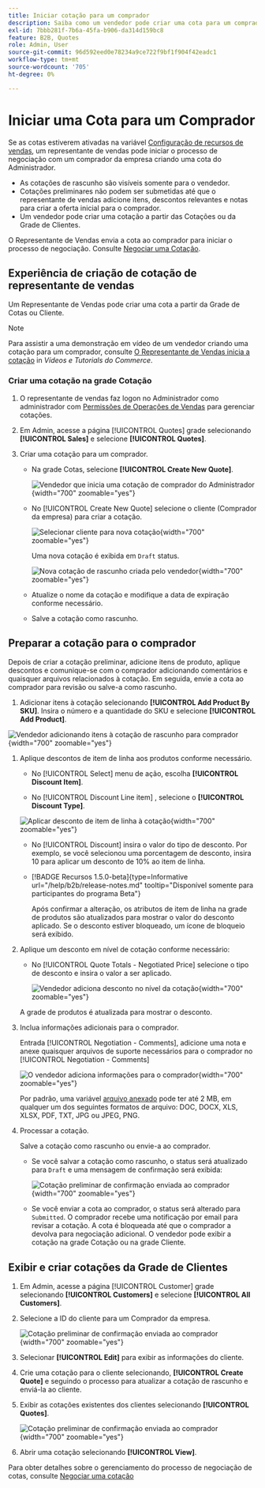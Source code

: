 ```yaml
---
title: Iniciar cotação para um comprador
description: Saiba como um vendedor pode criar uma cota para um comprador específico para iniciar o processo de negociação. O vendedor pode enviar cotações apenas para clientes associados a uma conta de empresa no site selecionado.
exl-id: 7bbb281f-7b6a-45fa-b906-da314d159bc8
feature: B2B, Quotes
role: Admin, User
source-git-commit: 96d592eed0e78234a9ce722f9bf1f904f42eadc1
workflow-type: tm+mt
source-wordcount: '705'
ht-degree: 0%

---
```


# Iniciar uma Cota para um Comprador

Se as cotas estiverem ativadas na variável [Configuração de recursos de vendas](configure-quotes.md), um representante de vendas pode iniciar o processo de negociação com um comprador da empresa criando uma cota do Administrador.

- As cotações de rascunho são visíveis somente para o vendedor.
- Cotações preliminares não podem ser submetidas até que o representante de vendas adicione itens, descontos relevantes e notas para criar a oferta inicial para o comprador.
- Um vendedor pode criar uma cotação a partir das Cotações ou da Grade de Clientes.

O Representante de Vendas envia a cota ao comprador para iniciar o processo de negociação. Consulte [Negociar uma Cotação](quote-price-negotiation.md).

## Experiência de criação de cotação de representante de vendas

Um Representante de Vendas pode criar uma cota a partir da Grade de Cotas ou Cliente.

>[!NOTE]
>
>Para assistir a uma demonstração em vídeo de um vendedor criando uma cotação para um comprador, consulte [O Representante de Vendas inicia a cotação](https://experienceleague.adobe.com/docs/commerce-learn/tutorials/b2b/b2b-quote/sales-rep-initiates-quote.html) in _Vídeos e Tutorials do Commerce_.

### Criar uma cotação na grade Cotação

1. O representante de vendas faz logon no Administrador como administrador com [Permissões de Operações de Vendas](../systems/permissions.md) para gerenciar cotações.

1. Em Admin, acesse a página [!UICONTROL Quotes] grade selecionando **[!UICONTROL Sales]** e selecione **[!UICONTROL Quotes]**.

1. Criar uma cotação para um comprador.

   - Na grade Cotas, selecione **[!UICONTROL Create New Quote]**.

     ![Vendedor que inicia uma cotação de comprador do Administrador](./assets/quote-draft-from-admin.png){width="700" zoomable="yes"}

   - No [!UICONTROL Create New Quote] selecione o cliente (Comprador da empresa) para criar a cotação.

     ![Selecionar cliente para nova cotação](./assets/quote-draft-from-admin-select-buyer.png){width="700" zoomable="yes"}

     Uma nova cotação é exibida em `Draft` status.

     ![Nova cotação de rascunho criada pelo vendedor](./assets/quote-create-by-seller.png){width="700" zoomable="yes"}

   - Atualize o nome da cotação e modifique a data de expiração conforme necessário.

   - Salve a cotação como rascunho.

## Preparar a cotação para o comprador

Depois de criar a cotação preliminar, adicione itens de produto, aplique descontos e comunique-se com o comprador adicionando comentários e quaisquer arquivos relacionados à cotação. Em seguida, envie a cota ao comprador para revisão ou salve-a como rascunho.

1. Adicionar itens à cotação selecionando **[!UICONTROL Add Product By SKU]**. Insira o número e a quantidade do SKU e selecione **[!UICONTROL Add Product]**.

![Vendedor adicionando itens à cotação de rascunho para comprador](./assets/quote-draft-add-items.png){width="700" zoomable="yes"}

1. Aplique descontos de item de linha aos produtos conforme necessário.

   - No [!UICONTROL Select] menu de ação, escolha **[!UICONTROL Discount Item]**.

   - No [!UICONTROL Discount Line item] , selecione o **[!UICONTROL Discount Type]**.

   ![Aplicar desconto de item de linha à cotação](./assets/quote-draft-add-items.png){width="700" zoomable="yes"}

   - No [!UICONTROL Discount] insira o valor do tipo de desconto. Por exemplo, se você selecionou uma porcentagem de desconto, insira 10 para aplicar um desconto de 10% ao item de linha.

   - [!BADGE Recursos 1.5.0-beta]{type=Informative url="/help/b2b/release-notes.md" tooltip="Disponível somente para participantes do programa Beta"}

     Após confirmar a alteração, os atributos de item de linha na grade de produtos são atualizados para mostrar o valor do desconto aplicado. Se o desconto estiver bloqueado, um ícone de bloqueio será exibido.

1. Aplique um desconto em nível de cotação conforme necessário:

   - No [!UICONTROL Quote Totals - Negotiated Price] selecione o tipo de desconto e insira o valor a ser aplicado.

     ![Vendedor adiciona desconto no nível da cotação](./assets/quote-draft-total-discount.png){width="700" zoomable="yes"}

   A grade de produtos é atualizada para mostrar o desconto.

1. Inclua informações adicionais para o comprador.

   Entrada [!UICONTROL Negotiation - Comments], adicione uma nota e anexe quaisquer arquivos de suporte necessários para o comprador no [!UICONTROL Negotiation - Comments]

   ![O vendedor adiciona informações para o comprador](./assets/quote-draft-add-info-for-buyer.png){width="700" zoomable="yes"}

   Por padrão, uma variável [arquivo anexado](configure-quotes.md) pode ter até 2 MB, em qualquer um dos seguintes formatos de arquivo: DOC, DOCX, XLS, XLSX, PDF, TXT, JPG ou JPEG, PNG.

1. Processar a cotação.

   Salve a cotação como rascunho ou envie-a ao comprador.

   - Se você salvar a cotação como rascunho, o status será atualizado para `Draft` e uma mensagem de confirmação será exibida:

     ![Cotação preliminar de confirmação enviada ao comprador](./assets/quote-draft-submitted-confirmation.png){width="700" zoomable="yes"}

   - Se você enviar a cota ao comprador, o status será alterado para `Submitted`. O comprador recebe uma notificação por email para revisar a cotação. A cota é bloqueada até que o comprador a devolva para negociação adicional. O vendedor pode exibir a cotação na grade Cotação ou na grade Cliente.

## Exibir e criar cotações da Grade de Clientes

1. Em Admin, acesse a página [!UICONTROL Customer] grade selecionando **[!UICONTROL Customers]** e selecione **[!UICONTROL All Customers]**.

1. Selecione a ID do cliente para um Comprador da empresa.

   ![Cotação preliminar de confirmação enviada ao comprador](./assets/quote-view-customer-quotes.png){width="700" zoomable="yes"}

1. Selecionar **[!UICONTROL Edit]** para exibir as informações do cliente.

1. Crie uma cotação para o cliente selecionando, **[!UICONTROL Create Quote]** e seguindo o processo para atualizar a cotação de rascunho e enviá-la ao cliente.

1. Exibir as cotações existentes dos clientes selecionando **[!UICONTROL Quotes]**.

   ![Cotação preliminar de confirmação enviada ao comprador](./assets/quote-list-from-customer-information.png){width="700" zoomable="yes"}

1. Abrir uma cotação selecionando **[!UICONTROL View]**.

Para obter detalhes sobre o gerenciamento do processo de negociação de cotas, consulte [Negociar uma cotação](quote-price-negotiation.md)
